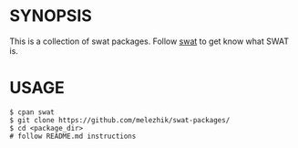 # SYNOPSIS

This is a collection of swat packages. Follow [swat](https://github.com/melezhik/swat) to get know what SWAT is.

# USAGE

    $ cpan swat
    $ git clone https://github.com/melezhik/swat-packages/
    $ cd <package_dir>
    # follow README.md instructions









